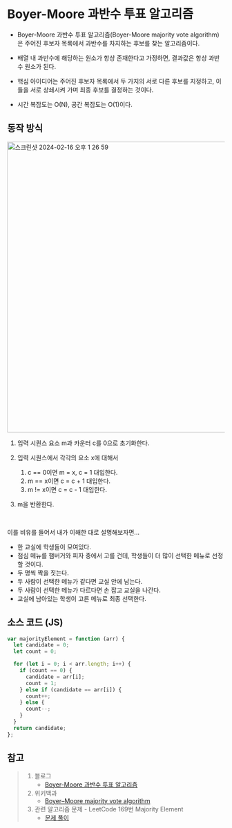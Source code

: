 # Boyer-Moore 과반수 투표 알고리즘

- Boyer-Moore 과반수 투표 알고리즘(Boyer-Moore majority vote algorithm)은 주어진 후보자 목록에서 과반수를 차지하는 후보를 찾는 알고리즘이다.

- 배열 내 과반수에 해당하는 원소가 항상 존재한다고 가정하면, 결과값은 항상 과반수 원소가 된다.

- 핵심 아이디어는 주어진 후보자 목록에서 두 가지의 서로 다른 후보를 지정하고, 이들을 서로 상쇄시켜 가며 최종 후보를 결정하는 것이다.

- 시간 복잡도는 O(N), 공간 복잡도는 O(1)이다.

## 동작 방식

<img width="674" alt="스크린샷 2024-02-16 오후 1 26 59" src="https://github.com/dawwson/TIL/assets/45624238/a666da06-62c7-4f93-8292-9677e3604005">

1. 입력 시퀀스 요소 m과 카운터 c를 0으로 초기화한다.

2. 입력 시퀀스에서 각각의 요소 x에 대해서

   1. c == 0이면 m = x, c = 1 대입한다.
   2. m == x이면 c = c + 1 대입한다.
   3. m != x이면 c = c - 1 대입한다.

3. m을 반환한다.

<br>

이를 비유를 들어서 내가 이해한 대로 설명해보자면...

- 한 교실에 학생들이 모여있다.
- 점심 메뉴를 햄버거와 피자 중에서 고를 건데, 학생들이 더 많이 선택한 메뉴로 선정할 것이다.
- 두 명씩 짝을 짓는다.
- 두 사람이 선택한 메뉴가 같다면 교실 안에 남는다.
- 두 사람이 선택한 메뉴가 다르다면 손 잡고 교실을 나간다.
- 교실에 남아있는 학생이 고른 메뉴로 최종 선택한다.

## 소스 코드 (JS)

```js
var majorityElement = function (arr) {
  let candidate = 0;
  let count = 0;

  for (let i = 0; i < arr.length; i++) {
    if (count == 0) {
      candidate = arr[i];
      count = 1;
    } else if (candidate == arr[i]) {
      count++;
    } else {
      count--;
    }
  }
  return candidate;
};
```

## 참고

> 1. 블로그
>    - [Boyer-Moore 과반수 투표 알고리즘](https://sgc109.github.io/2020/11/30/boyer-moore-majority-vote-algorithm/)
> 2. 위키백과
>    - [Boyer–Moore majority vote algorithm](https://en.wikipedia.org/wiki/Boyer%E2%80%93Moore_majority_vote_algorithm)
> 3. 관련 알고리즘 문제 - LeetCode 169번 Majority Element
>    - [문제 풀이](https://github.com/dawwson/algorithm/blob/main/leetcode/easy/169.%20Majority%20Element.md)
